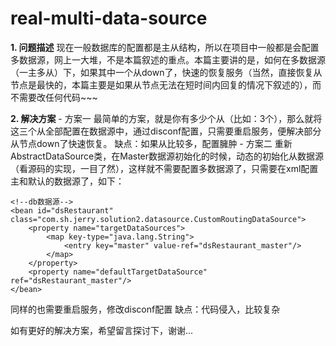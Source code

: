 # **real-multi-data-source**

**1. 问题描述**
    现在一般数据库的配置都是主从结构，所以在项目中一般都是会配置多数据源，网上一大堆，不是本篇叙述的重点。本篇主要讲的是，如何在多数据源（一主多从）下，如果其中一个从down了，快速的恢复服务（当然，直接恢复从节点是最快的，本篇主要是如果从节点无法在短时间内回复的情况下叙述的），而不需要改任何代码~~~

**2. 解决方案**
    - 方案一
    最简单的方案，就是你有多少个从（比如：3个），那么就将这三个从全部配置在数据源中，通过disconf配置，只需要重启服务，便解决部分从节点down了快速恢复。
    缺点：如果从比较多，配置臃肿
    - 方案二
    重新AbstractDataSource类，在Master数据源初始化的时候，动态的初始化从数据源（看源码的实现，一目了然），这样就不需要配置多数据源了，只需要在xml配置主和默认的数据源了，如下：
>    
    <!--db数据源-->
    <bean id="dsRestaurant" class="com.sh.jerry.solution2.datasource.CustomRoutingDataSource">
        <property name="targetDataSources">
            <map key-type="java.lang.String">
                <entry key="master" value-ref="dsRestaurant_master"/>
            </map>
        </property>
        <property name="defaultTargetDataSource" ref="dsRestaurant_master"/>
    </bean>
    
同样的也需要重启服务，修改disconf配置
    缺点：代码侵入，比较复杂
    
如有更好的解决方案，希望留言探讨下，谢谢...
    